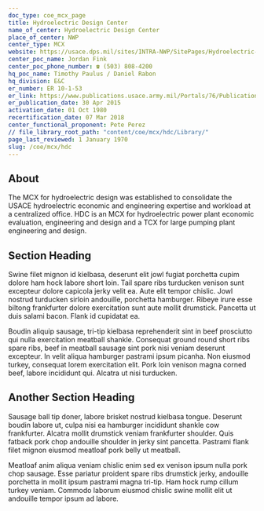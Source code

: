 ```yaml
---
doc_type: coe_mcx_page 
title: Hydroelectric Design Center
name_of_center: Hydroelectric Design Center
place_of_center: NWP
center_type: MCX
website: https://usace.dps.mil/sites/INTRA-NWP/SitePages/Hydroelectric-Design-Center.aspx
center_poc_name: Jordan Fink
center_poc_phone_number: ☎ (503) 808-4200
hq_poc_name: Timothy Paulus / Daniel Rabon
hq_division: E&C
er_number: ER 10-1-53
er_link: https://www.publications.usace.army.mil/Portals/76/Publications/EngineerRegulations/ER_10-1-53.pdf?ver=MUMBaTMseR94YeNWhMCP8g%3d%3d
er_publication_date: 30 Apr 2015
activation_date: 01 Oct 1980
recertification_date: 07 Mar 2018
center_functional_proponent: Pete Perez
// file_library_root_path: "content/coe/mcx/hdc/Library/" 
page_last_reviewed: 1 January 1970 
slug: /coe/mcx/hdc
---
```


## About 

The MCX for hydroelectric design was established to consolidate the USACE hydroelectric economic and engineering expertise and workload at a centralized office. HDC is an MCX for hydroelectric power plant economic evaluation, engineering and design and a TCX for large pumping plant engineering and design. 

 ## Section Heading 

 Swine filet mignon id kielbasa, deserunt elit jowl fugiat porchetta cupim dolore ham hock labore short loin. Tail spare ribs turducken venison sunt excepteur dolore capicola jerky velit ea. Aute elit tempor chislic. Jowl nostrud turducken sirloin andouille, porchetta hamburger. Ribeye irure esse biltong frankfurter dolore exercitation sunt aute mollit drumstick. Pancetta ut duis salami bacon. Flank id cupidatat ea. 

 Boudin aliquip sausage, tri-tip kielbasa reprehenderit sint in beef prosciutto qui nulla exercitation meatball shankle. Consequat ground round short ribs spare ribs, beef in meatball sausage sint pork nisi veniam deserunt excepteur. In velit aliqua hamburger pastrami ipsum picanha. Non eiusmod turkey, consequat lorem exercitation elit. Pork loin venison magna corned beef, labore incididunt qui. Alcatra ut nisi turducken. 

 ## Another Section Heading 

 Sausage ball tip doner, labore brisket nostrud kielbasa tongue. Deserunt boudin labore ut, culpa nisi ea hamburger incididunt shankle cow frankfurter. Alcatra mollit drumstick veniam frankfurter shoulder. Quis fatback pork chop andouille shoulder in jerky sint pancetta. Pastrami flank filet mignon eiusmod meatloaf pork belly ut meatball. 

 Meatloaf anim aliqua veniam chislic enim sed ex venison ipsum nulla pork chop sausage. Esse pariatur proident spare ribs drumstick jerky, andouille porchetta in mollit ipsum pastrami magna tri-tip. Ham hock rump cillum turkey veniam. Commodo laborum eiusmod chislic swine mollit elit ut andouille tempor ipsum ad labore. 

